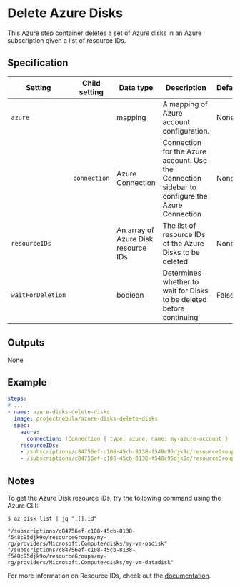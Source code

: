 # Delete Azure Disks

This [Azure](https://azure.microsoft.com/en-us/services/storage/disks/) step container deletes a set of
Azure disks in an Azure subscription given a list of resource IDs.

## Specification

| Setting | Child setting | Data type | Description | Default | Required |
|---------|---------------|-----------|-------------|---------|----------|
| `azure` || mapping | A mapping of Azure account configuration. | None | True |
|| `connection` | Azure Connection | Connection for the Azure account. Use the Connection sidebar to configure the Azure Connection | None | True |
| `resourceIDs` ||  An array of Azure Disk resource IDs | The list of resource IDs of the Azure Disks to be deleted | None | True |
| `waitForDeletion` ||  boolean | Determines whether to wait for Disks to be deleted before continuing | False | False | 


## Outputs
None

## Example  

```yaml
steps:
# ...
- name: azure-disks-delete-disks
  image: projectnebula/azure-disks-delete-disks
  spec:
    azure:
      connection: !Connection { type: azure, name: my-azure-account }
    resourceIDs:
    - /subscriptions/c84756ef-c108-45cb-8138-f548c95djk9o/resourceGroups/my-rg/providers/Microsoft.Compute/disks/my-vm-osdisk
    - /subscriptions/c84756ef-c108-45cb-8138-f548c95djk9o/resourceGroups/my-rg/providers/Microsoft.Compute/disks/my-vm-datadisk
```

## Notes
To get the Azure Disk resource IDs, try the following command using the Azure CLI: 
 ```
 $ az disk list | jq ".[].id"

"/subscriptions/c84756ef-c108-45cb-8138-f548c95djk9o/resourceGroups/my-rg/providers/Microsoft.Compute/disks/my-vm-osdisk"
"/subscriptions/c84756ef-c108-45cb-8138-f548c95djk9o/resourceGroups/my-rg/providers/Microsoft.Compute/disks/my-vm-datadisk"
```

For more information on Resource IDs, check out the [documentation]("https://docs.microsoft.com/en-us/rest/api/resources/resources/getbyid"). 

